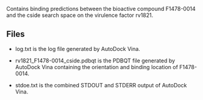 Contains binding predictions between the bioactive compound F1478-0014 and the cside search space on the virulence factor rv1821.

## Files

- log.txt is the log file generated by AutoDock Vina.

- rv1821_F1478-0014_cside.pdbqt is the PDBQT file generated by AutoDock Vina containing the orientation and binding location of F1478-0014.

- stdoe.txt is the combined STDOUT and STDERR output of AutoDock Vina.


